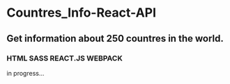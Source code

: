 # Countres_Info-React-API

## Get information about 250 countres in the world.

### HTML SASS REACT.JS WEBPACK

in progress...
